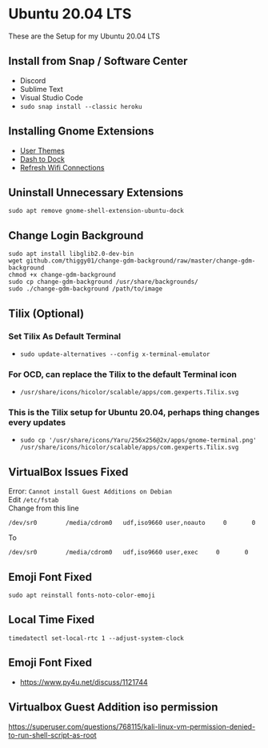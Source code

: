 # Ubuntu 20.04 LTS
These are the Setup for my Ubuntu 20.04 LTS

## Install from Snap / Software Center
- Discord
- Sublime Text
- Visual Studio Code
- `sudo snap install --classic heroku`

## Installing Gnome Extensions
- [User Themes](https://extensions.gnome.org/extension/19/user-themes/)
- [Dash to Dock](https://extensions.gnome.org/extension/307/dash-to-dock/)
- [Refresh Wifi Connections](https://extensions.gnome.org/extension/905/refresh-wifi-connections/)

## Uninstall Unnecessary Extensions
```
sudo apt remove gnome-shell-extension-ubuntu-dock
```

## Change Login Background
```
sudo apt install libglib2.0-dev-bin
wget github.com/thiggy01/change-gdm-background/raw/master/change-gdm-background
chmod +x change-gdm-background
sudo cp change-gdm-background /usr/share/backgrounds/
sudo ./change-gdm-background /path/to/image
```

<a name="tilix"></a>
## Tilix (Optional)
### Set Tilix As Default Terminal
- `sudo update-alternatives --config x-terminal-emulator`

### For OCD, can replace the Tilix to the default Terminal icon
- `/usr/share/icons/hicolor/scalable/apps/com.gexperts.Tilix.svg`

### This is the Tilix setup for Ubuntu 20.04, perhaps thing changes every updates  
- `sudo cp '/usr/share/icons/Yaru/256x256@2x/apps/gnome-terminal.png' /usr/share/icons/hicolor/scalable/apps/com.gexperts.Tilix.svg`


## VirtualBox Issues Fixed
Error: `Cannot install Guest Additions on Debian`  
Edit `/etc/fstab`  
Change from this line  
```
/dev/sr0        /media/cdrom0   udf,iso9660 user,noauto     0       0
```

To  
```
/dev/sr0        /media/cdrom0   udf,iso9660 user,exec     0       0
```

## Emoji Font Fixed
`sudo apt reinstall fonts-noto-color-emoji`

## Local Time Fixed
`timedatectl set-local-rtc 1 --adjust-system-clock`

## Emoji Font Fixed
- https://www.py4u.net/discuss/1121744

## Virtualbox Guest Addition iso permission
https://superuser.com/questions/768115/kali-linux-vm-permission-denied-to-run-shell-script-as-root
